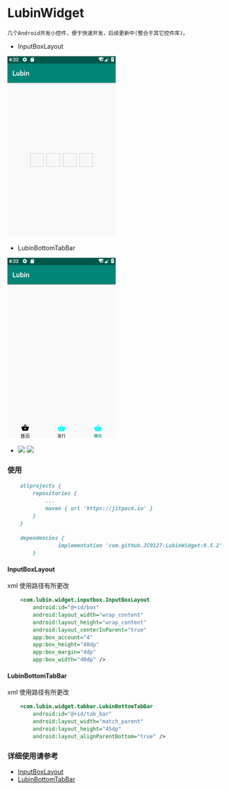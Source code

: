# LubinWidget

    几个Android开发小控件，便于快速开发，后续更新中(整合于其它控件库)。
    
    
* InputBoxLayout

[![](img/InputBox.gif)](https://github.com/JC0127/InputBoxLayout/blob/master/README.md)

* LubinBottomTabBar

[![](img/Tabbar.gif)](https://github.com/JC0127/BottomTabBar/blob/master/README.md)

* [![](https://jitpack.io/v/JC0127/LubinWidget.svg)](https://jitpack.io/#JC0127/LubinWidget)
 ![](https://img.shields.io/badge/author-Lubin-red.svg)

### 使用 
```markdown
	allprojects {
		repositories {
			...
			maven { url 'https://jitpack.io' }
		}
	}
	
	dependencies {
    	        implementation 'com.github.JC0127:LubinWidget:0.5.2'
    	}
```

#### InputBoxLayout

xml 使用路径有所更改
```xml
    <com.lubin.widget.inputbox.InputBoxLayout
        android:id="@+id/box"
        android:layout_width="wrap_content"
        android:layout_height="wrap_content"
        android:layout_centerInParent="true"
        app:box_account="4"
        app:box_height="40dp"
        app:box_margin="4dp"
        app:box_width="40dp" />
```

#### LubinBottomTabBar

xml 使用路径有所更改
```xml
    <com.lubin.widget.tabbar.LubinBottomTabBar
        android:id="@+id/tab_bar"
        android:layout_width="match_parent"
        android:layout_height="45dp"
        android:layout_alignParentBottom="true" />
```

### 详细使用请参考
* [InputBoxLayout](https://github.com/JC0127/InputBoxLayout/blob/master/README.md)
* [LubinBottomTabBar](https://github.com/JC0127/BottomTabBar/blob/master/README.md)
 
